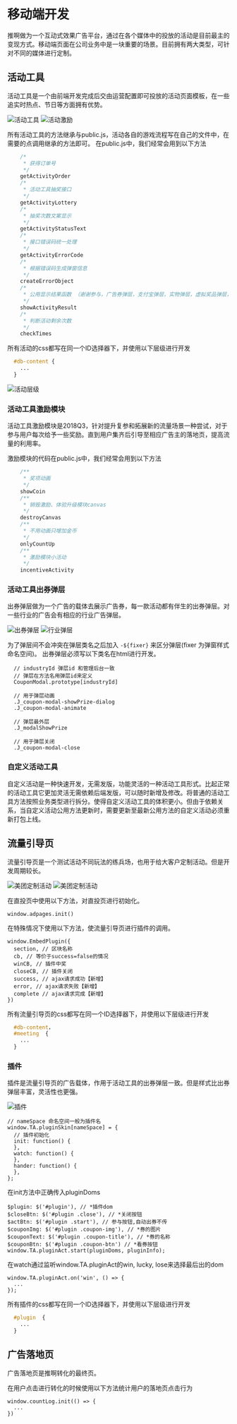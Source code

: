 # 移动端开发

推啊做为一个互动式效果广告平台，通过在各个媒体中的投放的活动是目前最主的变现方式。移动端页面在公司业务中是一块重要的场景。目前拥有两大类型，可针对不同的媒体进行定制。

## 活动工具
活动工具是一个由前端开发完成后交由运营配置即可投放的活动页面模板，在一些追实时热点、节日等方面拥有优势。


![活动工具](http://yun.tuia.cn/h5-mami/dist/4.png)
![活动激励](http://yun.tuia.cn/h5-mami/dist/3.png)

所有活动工具的方法继承与public.js，活动各自的游戏流程写在自己的文件中，在需要的点调用继承的方法即可。
在public.js中，我们经常会用到以下方法
``` javascript
    /*
     * 获得订单号
     */
    getActivityOrder
    /*
     * 活动工具抽奖接口
     */
    getActivityLottery
    /*
     * 抽奖次数文案显示
     */
    getActivityStatusText
    /*
     * 接口错误码统一处理
     */
    getActivityErrorCode
    /*
     * 根据错误码生成弹窗信息
     */
    createErrorObject
    /*
     * 公用显示结果函数 （谢谢参与，广告券弹层，支付宝弹层，实物弹层，虚拟奖品弹层，QB弹层）
     */
    showActivityResult
    /*
     * 判断活动剩余次数
     */
    checkTimes
```

所有活动的css都写在同一个ID选择器下，并使用以下层级进行开发

``` css
  #db-content {
    ...
  }
```
![活动层级](http://yun.tuia.cn/h5-mami/dist/8.jpg)

### 活动工具激励模块
活动工具激励模块是2018Q3，针对提升复参和拓展新的流量场景一种尝试，对于参与用户每次给予一些奖励。直到用户集齐后引导至相应广告主的落地页，提高流量的利用率。

激励模块的代码在public.js中，我们经常会用到以下方法
``` javascript
    /**
     * 奖项动画
     */
    showCoin
    /**
     * 销毁激励、体验升级模块canvas
     */
    destroyCanvas
    /**
     * 不用动画只增加金币
     */
    onlyCountUp
    /**
     * 激励模块小活动
     */
    incentiveActivity
```


### 活动工具出券弹层
出券弹层做为一个广告的载体去展示广告券，每一款活动都有伴生的出券弹层。对一些行业的广告会有相应的行业广告弹层。

![出券弹层](http://yun.tuia.cn/h5-mami/dist/1.png)
![行业弹层](http://yun.tuia.cn/h5-mami/dist/2.png)

为了弹层间不会冲突在弹层类名之后加入 `-${fixer}` 来区分弹层(fixer 为弹窗样式命名空间)。
出券弹层必须写以下类名在html进行开发。
```
  // industryId 弹层id 和管理后台一致
  // 弹层在方法名用弹层id来定义
  CouponModal.prototype[industryId]

  // 用于弹层动画
  .J_coupon-modal-showPrize-dialog
  .J_coupon-modal-animate

  // 弹层最外层
  .J_modalShowPrize

  // 用于弹层关闭
  .J_coupon-modal-close
```

### 自定义活动工具
自定义活动是一种快速开发，无需发版，功能灵活的一种活动工具形式。比起正常的活动工具它更加灵活无需依赖后端发版，可以随时新增及修改。将普通的活动工具方法按照业务类型进行拆分。使得自定义活动工具的体积更小。但由于依赖关系，当自定义活动公用方法更新时，需要更新至最新公用方法的自定义活动必须重新打包上线。

## 流量引导页
流量引导页是一个测试活动不同玩法的练兵场，也用于给大客户定制活动。但是开发周期较长。

![美团定制活动](http://yun.tuia.cn/h5-mami/dist/5.png)
![美团定制活动](http://yun.tuia.cn/h5-mami/dist/6.png)

在直投页中使用以下方法，对直投页进行初始化。
```
window.adpages.init()
```

在特殊情况下使用以下方法，使流量引导页进行插件的调用。
```
window.EmbedPlugin({
  section, // 区块名称
  cb, // 等价于success=false的情况
  winCB, // 插件中奖
  closeCB, // 插件关闭
  success, // ajax请求成功【新增】
  error, // ajax请求失败【新增】
  complete // ajax请求完成【新增】
})
```

所有流量引导页的css都写在同一个ID选择器下，并使用以下层级进行开发

``` css
  #db-content，
  #meeting  {
    ...
  }
```
### 插件
插件是流量引导页的广告载体，作用于活动工具的出券弹层一致。但是样式比出券弹层丰富，灵活性也更强。

![插件](http://yun.tuia.cn/h5-mami/dist/7.png)

```
// nameSpace 命名空间一般为插件名
window.TA.pluginSkin[nameSpace] = {
  // 插件初始化
  init: function() {
  },
  watch: function() {
  },
  hander: function() {
  },
};
```

在init方法中正确传入pluginDoms
```
$plugin: $('#plugin'), // *插件dom
$closeBtn: $('#plugin .close'), // *关闭按钮
$actBtn: $('#plugin .start'), // 参与按钮,自动出券不传
$couponImg: $('#plugin .coupon-img'), // *券的图片
$couponText: $('#plugin .coupon-title'), // *券的名称
$couponBtn: $('#plugin .coupon-btn') // *看券按钮
window.TA.pluginAct.start(pluginDoms, pluginInfo);
```

在watch通过监听window.TA.pluginAct的win, lucky, lose来选择最后出的dom
```
window.TA.pluginAct.on('win', () => {
  ...
});
```

所有插件的css都写在同一个ID选择器下，并使用以下层级进行开发

``` css
  #plugin  {
    ...
  }
```

## 广告落地页
广告落地页是推啊转化的最终页。

在用户点击进行转化的时候使用以下方法统计用户的落地页点击行为
```
window.countLog.init(() => {
  ...
})
```